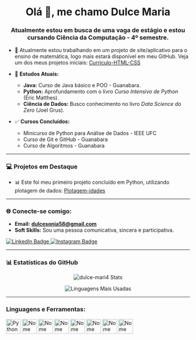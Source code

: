 <h1 align="center">Olá 👋, me chamo Dulce Maria</h1>
<h3 align="center">Atualmente estou em busca de uma vaga de estágio e estou cursando Ciência da Computação - 4º semestre.</h3>

* 🔭 Atualmente estou trabalhando em um projeto de site/aplicativo para o ensino de matemática, logo mais estará disponível em meu GitHub. Veja um dos meus projetos iniciais: [Curriculo-HTML-CSS](https://github.com/dulce-mari4/Curriculo-HTML-CSS.git)

* 🌱 **Estudos Atuais:**
    * **Java:** Curso de Java básico e POO - Guanabara.
    * **Python:** Aprofundamento com o livro *Curso Intensivo de Python* (Eric Matthes).
    * **Ciência de Dados:** Busco conhecimento no livro *Data Science do Zero* (Joel Grus).
* ✅ **Cursos Concluídos:**
    * Minicurso de Python para Análise de Dados - IEEE UFC
    * Curso de Git e GitHub - Guanabara
    * Curso de Algoritmos - Guanabara

---

### 💻 Projetos em Destaque

* 📊 Este foi meu primeiro projeto concluído em Python, utilizando plotagem de dados: [Plotagem-idades](https://github.com/dulce-mari4/Plotagem-idades.git)

---

### 🌐 Conecte-se comigo:

* **Email:** **dulcesonia58@gmail.com**
* **Soft Skills:** Sou uma pessoa comunicativa, sincera e participativa.

<p align="left">
   <a href="https://www.linkedin.com/in/dulce-maria-abrantes-vidal-11318531a?utm_source=share&utm_campaign=share_via&utm_content=profile&utm_medium=android_app" target="_blank">
    <img src="https://img.shields.io/badge/LinkedIn-0077B5?style=for-the-badge&logo=linkedin&logoColor=white" alt="LinkedIn Badge" />
</a>
    <a href="https://instagram.com/dmaria.dev" target="_blank">
    <img src="https://img.shields.io/badge/Instagram-E4405F?style=for-the-badge&logo=instagram&logoColor=white" alt="Instagram Badge" />
</a>
</p>

---

### 📊 Estatísticas do GitHub

<p align="center">
    <img align="center" src="https://github-readme-stats.vercel.app/api?username=dulce-mari4&show_icons=true&locale=en" alt="dulce-mari4 Stats" />
</p>
<p align="center">
    <img align="center" src="https://github-readme-stats.vercel.app/api/top-langs/?username=dulce-mari4&layout=compact&langs_count=8&theme=radical&locale=pt-br" alt="Linguagens Mais Usadas" />
</p>

---

<h3 align="left">Linguagens e Ferramentas:</h3>
<p align="left">
  <img src="https://github.com/user-attachments/assets/e2481acd-8e29-4334-9bd1-d7639361949d" alt="Python" width="40" height="40"/>
  <img src="https://github.com/user-attachments/assets/d929b669-53af-4bc2-b45a-c511ea13917f" alt="Nome da Tecnologia 2" width="40" height="40"/>
  <img src="https://github.com/user-attachments/assets/822832e4-b7f4-4453-ad2f-338f5f05b93c" alt="Nome da Tecnologia 3" width="40" height="40"/>
  <img src="https://github.com/user-attachments/assets/f4aee869-2c40-4e97-b44e-47373b0a82f7" alt="Nome da Tecnologia 4" width="40" height="40"/>
  <img src="https://github.com/user-attachments/assets/a4b50d61-b394-4016-aae7-92f0bca1bb34" alt="Nome da Tecnologia 5" width="40" height="40"/>
  <img src="https://github.com/user-attachments/assets/f7068c20-20a6-4b33-ba2f-d3666afee50e" alt="Nome da Tecnologia 5" width="40" height="40"/>
  <img src="https://github.com/user-attachments/assets/684bf790-af92-4c97-9776-b5da2483886d" alt="Nome da Tecnologia 5" width="40" height="40"/>
  <img src="https://github.com/user-attachments/assets/b62f2dbe-9841-4474-a4c2-710707fba794" alt="Nome da Tecnologia 5" width="40" height="40"/>
  </p>
